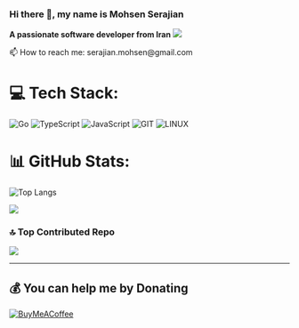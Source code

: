 ### Hi there 👋, my name is Mohsen Serajian
<b>A passionate software developer from Iran</b>
[![](https://visitcount.itsvg.in/api?id=serajian&icon=0&color=3)](https://visitcount.itsvg.in)
<p align='left'>
📫 How to reach me: serajian.mohsen@gmail.com

# 💻 Tech Stack:
![Go](https://img.shields.io/badge/go-%2300ADD8.svg?style=for-the-badge&logo=go&logoColor=white)
![TypeScript](https://img.shields.io/badge/typescript-%23007ACC.svg?style=for-the-badge&logo=typescript&logoColor=white)
![JavaScript](https://img.shields.io/badge/javascript-%23323330.svg?style=for-the-badge&logo=javascript&logoColor=%23F7DF1E)
![GIT](https://img.shields.io/badge/Git-fc6d26?style=for-the-badge&logo=git&logoColor=white)
![LINUX](https://img.shields.io/badge/Linux-FCC624?style=for-the-badge&logo=linux&logoColor=black)

# 📊 GitHub Stats:
 ![Top Langs](https://github-readme-stats.vercel.app/api/top-langs/?username=serajian&show_icons=true&hide=css,scss,html&theme=tokyonight&layout=donut)<br/>
 
![](https://github-readme-stats.vercel.app/api?username=serajian&theme=react&hide_border=false&include_all_commits=false&count_private=false)<br/>

### 🔝 Top Contributed Repo
![](https://github-contributor-stats.vercel.app/api?username=serajian&limit=5&theme=dracula&combine_all_yearly_contributions=true)

---

  ## 💰 You can help me by Donating
  [![BuyMeACoffee](https://img.shields.io/badge/Buy%20Me%20a%20Coffee-ffdd00?style=for-the-badge&logo=buy-me-a-coffee&logoColor=black)](https://www.buymeacoffee.com/serajian) 

  
<!-- Proudly created with GPRM ( https://gprm.itsvg.in ) -->

